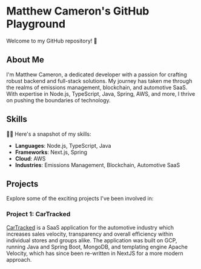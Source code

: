 # Matthew Cameron's GitHub Playground

Welcome to my GitHub repository! 🚀

## About Me

I'm Matthew Cameron, a dedicated developer with a passion for crafting robust backend and full-stack solutions. My journey has taken me through the realms of emissions management, blockchain, and automotive SaaS. With expertise in Node.js, TypeScript, Java, Spring, AWS, and more, I thrive on pushing the boundaries of technology.

## Skills

👨‍💻 Here's a snapshot of my skills:

- **Languages**: Node.js, TypeScript, Java
- **Frameworks**: Next.js, Spring
- **Cloud**: AWS
- **Industries**: Emissions Management, Blockchain, Automotive SaaS

## Projects

Explore some of the exciting projects I've been involved in:

### Project 1: CarTracked

[CarTracked](https://cartracked.com)
is a SaaS application for the automotive industry which increases sales velocity, transparency and overall efficiency within individual stores and groups alike.
The application was built on GCP, running Java and Spring Boot, MongoDB, and templating engine Apache Velocity, which has since been re-written in NextJS for a more modern approach.

